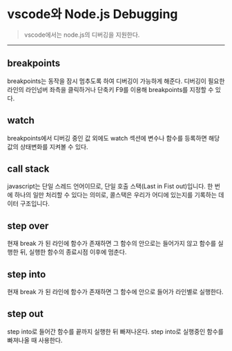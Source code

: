 # vscode와 Node.js Debugging

> vscode에서는 node.js의 디버깅을 지원한다.

----

## breakpoints

breakpoints는 동작을 잠시 멈추도록 하여 디버깅이 가능하게 해준다. 디버깅이 필요한 라인의 라인넘버 좌측을 클릭하거나 단축키 F9를 이용해 breakpoints를 지정할 수 있다.


## watch

breakpoints에서 디버깅 중인 값 외에도 watch 섹션에 변수나 함수를 등록하면 해당 값의 상태변화를 지켜볼 수 있다.

## call stack

javascript는 단일 스레드 언어이므로, 단일 호출 스택(Last in Fist out)입니다. 한 번에 하나의 일만 처리할 수 있다는 의미로, 콜스택은 우리가 어디에 있는지를 기록하는 데이터 구조입니다.

## step over
현재 break 가 된 라인에 함수가 존재하면 그 함수의 안으로는 들어가지 않고 함수를 실행한 뒤, 실행한 함수의 종료시점 이후에 멈춘다. 

## step into
현재 break 가 된 라인에 함수가 존재하면 그 함수에 안으로 들어가 라인별로 실행한다.

## step out
step into로 들어간 함수를 끝까지 실행한 뒤 빠져나온다. step into로 실행중인 함수를 빠져나올 때 사용한다.